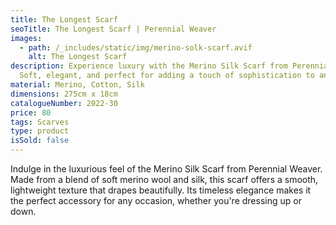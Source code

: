 ```yaml
---
title: The Longest Scarf
seoTitle: The Longest Scarf | Perennial Weaver
images:
  - path: /_includes/static/img/merino-solk-scarf.avif
    alt: The Longest Scarf
description: Experience luxury with the Merino Silk Scarf from Perennial Weaver.
  Soft, elegant, and perfect for adding a touch of sophistication to any outfit.
material: Merino, Cotton, Silk
dimensions: 275cm x 18cm
catalogueNumber: 2022-30
price: 80
tags: Scarves
type: product
isSold: false
---
```

Indulge in the luxurious feel of the Merino Silk Scarf from Perennial Weaver. Made from a blend of soft merino wool and silk, this scarf offers a smooth, lightweight texture that drapes beautifully. Its timeless elegance makes it the perfect accessory for any occasion, whether you're dressing up or down.
